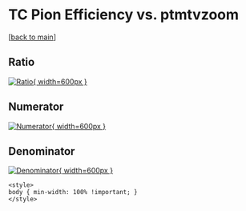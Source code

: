 # TC Pion Efficiency vs. ptmtvzoom

[[back to main](./)]



## Ratio

[![Ratio](../mtv/var/TC_211_eff_ptmtvzoom.png){ width=600px }](../mtv/var/TC_211_eff_ptmtvzoom.pdf)

## Numerator

[![Numerator](../mtv/num/TC_211_eff_ptmtvzoom_num.png){ width=600px }](../mtv/num/TC_211_eff_ptmtvzoom_num.pdf)

## Denominator

[![Denominator](../mtv/den/TC_211_eff_ptmtvzoom_den.png){ width=600px }](../mtv/den/TC_211_eff_ptmtvzoom_den.pdf)


``` {=html}
<style>
body { min-width: 100% !important; }
</style>
```
